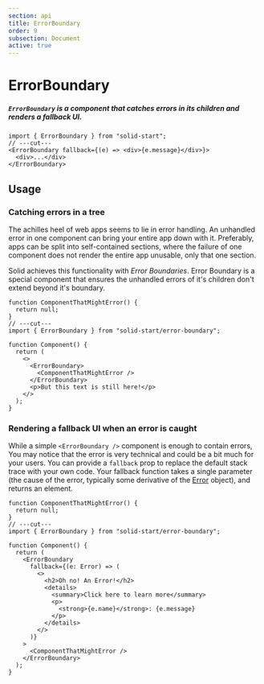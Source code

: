 ```yaml
---
section: api
title: ErrorBoundary
order: 9
subsection: Document
active: true
---
```


# ErrorBoundary

##### `ErrorBoundary` is a component that catches errors in its children and renders a fallback UI.

<div class="text-lg">

```tsx twoslash
import { ErrorBoundary } from "solid-start";
// ---cut---
<ErrorBoundary fallback={(e) => <div>{e.message}</div>}>
  <div>...</div>
</ErrorBoundary>
```

</div>

<table-of-contents></table-of-contents>

## Usage

### Catching errors in a tree

The achilles heel of web apps seems to lie in error handling. An unhandled error in one component can bring your entire app down with it. Preferably, apps can be split into self-contained sections, where the failure of one component does not render the entire app unusable, only that one section.

Solid achieves this functionality with _Error Boundaries_. Error Boundary is a special component that ensures the unhandled errors of it's children don't extend beyond it's boundary.

```tsx twoslash 
function ComponentThatMightError() {
  return null;
}
// ---cut---
import { ErrorBoundary } from "solid-start/error-boundary";

function Component() {
  return (
    <>
      <ErrorBoundary>
        <ComponentThatMightError />
      </ErrorBoundary>
      <p>But this text is still here!</p>
    </>
  );
}
```

### Rendering a fallback UI when an error is caught

While a simple `<ErrorBoundary />` component is enough to contain errors, You may notice that the error is very technical and could be a bit much for your users. You can provide a `fallback` prop to replace the default stack trace with your own code. Your fallback function takes a single parameter (the cause of the error, typically some derivative of the [Error](https://developer.mozilla.org/en-US/docs/Web/JavaScript/Reference/Global_Objects/Error#instance_properties) object), and returns an element.

```tsx twoslash {8-14}
function ComponentThatMightError() {
  return null;
}
// ---cut---
import { ErrorBoundary } from "solid-start/error-boundary";

function Component() {
  return (
    <ErrorBoundary
      fallback={(e: Error) => (
        <>
          <h2>Oh no! An Error!</h2>
          <details>
            <summary>Click here to learn more</summary>
            <p>
              <strong>{e.name}</strong>: {e.message}
            </p>
          </details>
        </>
      )}
    >
      <ComponentThatMightError />
    </ErrorBoundary>
  );
}
```
